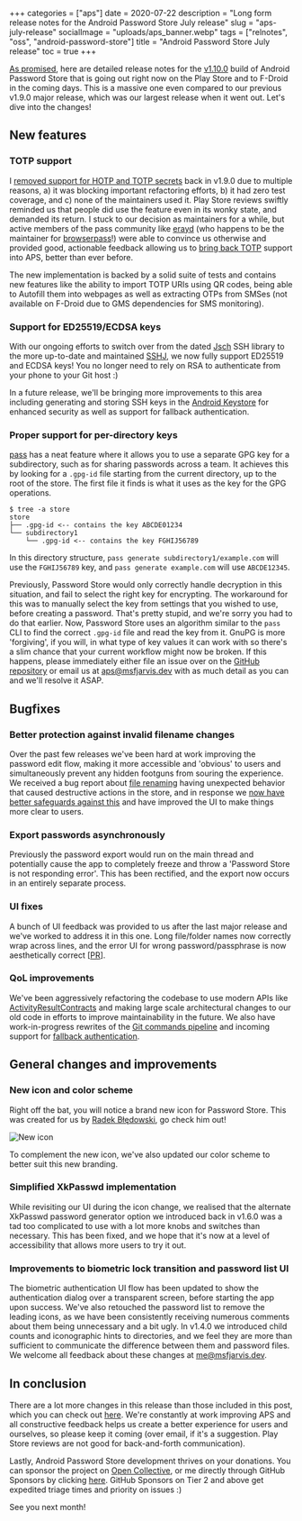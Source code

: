 +++
categories = ["aps"]
date = 2020-07-22
description = "Long form release notes for the Android Password Store July release"
slug = "aps-july-release"
socialImage = "uploads/aps_banner.webp"
tags = ["relnotes", "oss", "android-password-store"]
title = "Android Password Store July release"
toc = true
+++

[As promised](https://twitter.com/MSF_Jarvis/status/1278002765046804480), here are detailed release notes for the [v1.10.0](https://github.com/android-password-store/Android-Password-Store/releases/tag/v1.10.0) build of Android Password Store that is going out right now on the Play Store and to F-Droid in the coming days. This is a massive one even compared to our previous v1.9.0 major release, which was our largest release when it went out. Let's dive into the changes!

## New features

### TOTP support

I [removed support for HOTP and TOTP secrets](https://msfjarvis.dev/aps/pr/806) back in v1.9.0 due to multiple reasons, a) it was blocking important refactoring efforts, b) it had zero test coverage, and c) none of the maintainers used it. Play Store reviews swiftly reminded us that people did use the feature even in its wonky state, and demanded its return. I stuck to our decision as maintainers for a while, but active members of the pass community like [erayd](https://github.com/erayd) (who happens to be the maintainer for [browserpass](https://github.com/browserpass)!) were able to convince us otherwise and provided good, actionable feedback allowing us to [bring back TOTP](https://msfjarvis.dev/aps/pr/890) support into APS, better than ever before.

The new implementation is backed by a solid suite of tests and contains new features like the ability to import TOTP URIs using QR codes, being able to Autofill them into webpages as well as extracting OTPs from SMSes (not available on F-Droid due to GMS dependencies for SMS monitoring).

### Support for ED25519/ECDSA keys

With our ongoing efforts to switch over from the dated [Jsch](http://www.jcraft.com/jsch/) SSH library to the more up-to-date and maintained [SSHJ](https://github.com/hierynomus/sshj), we now fully support ED25519 and ECDSA keys! You no longer need to rely on RSA to authenticate from your phone to your Git host :)

In a future release, we'll be bringing more improvements to this area including generating and storing SSH keys in the [Android Keystore](https://source.android.com/security/keystore/) for enhanced security as well as support for fallback authentication.

### Proper support for per-directory keys

[pass](https://www.passwordstore.org/) has a neat feature where it allows you to use a separate GPG key for a subdirectory, such as for sharing passwords across a team. It achieves this by looking for a `.gpg-id` file starting from the current directory, up to the root of the store. The first file it finds is what it uses as the key for the GPG operations.

```shell
$ tree -a store
store
├── .gpg-id <-- contains the key ABCDE01234
└── subdirectory1
    └── .gpg-id <-- contains the key FGHIJ56789
```

In this directory structure, `pass generate subdirectory1/example.com` will use the `FGHIJ56789` key, and `pass generate example.com` will use `ABCDE12345`.

Previously, Password Store would only correctly handle decryption in this situation, and fail to select the right key for encrypting. The workaround for this was to manually select the key from settings that you wished to use, before creating a password. That's pretty stupid, and we're sorry you had to do that earlier. Now, Password Store uses an algorithm similar to the `pass` CLI to find the correct `.gpg-id` file and read the key from it. GnuPG is more 'forgiving', if you will, in what type of key values it can work with so there's a slim chance that your current workflow might now be broken. If this happens, please immediately either file an issue over on the [GitHub repository](https://msfjarvis.dev/aps) or email us at [aps@msfjarvis.dev](mailto:aps@msfjarvis.dev) with as much detail as you can and we'll resolve it ASAP.

## Bugfixes

### Better protection against invalid filename changes

Over the past few releases we've been hard at work improving the password edit flow, making it more accessible and 'obvious' to users and simultaneously prevent any hidden footguns from souring the experience. We received a bug report about [file renaming](https://msfjarvis.dev/aps/issue/928) having unexpected behavior that caused destructive actions in the store, and in response we [now have better safeguards against this](https://msfjarvis.dev/aps/pr/929) and have improved the UI to make things more clear to users.

### Export passwords asynchronously

Previously the password export would run on the main thread and potentially cause the app to completely freeze and throw a 'Password Store is not responding error'. This has been rectified, and the export now occurs in an entirely separate process.

### UI fixes

A bunch of UI feedback was provided to us after the last major release and we've worked to address it in this one. Long file/folder names now correctly wrap across lines, and the error UI for wrong password/passphrase is now aesthetically correct [[PR](https://msfjarvis.dev/aps/pr/892)].

### QoL improvements

We've been aggressively refactoring the codebase to use modern APIs like [ActivityResultContracts](https://msfjarvis.dev/aps/pr/910) and making large scale architectural changes to our old code in efforts to improve maintainability in the future. We also have work-in-progress rewrites of the [Git commands pipeline](https://msfjarvis.dev/aps/pr/865) and incoming support for [fallback authentication](https://msfjarvis.dev/aps/pr/825).

## General changes and improvements

### New icon and color scheme

Right off the bat, you will notice a brand new icon for Password Store. This was created for us by [Radek Błędowski](https://twitter.com/RKBDI), go check him out!

![New icon](/uploads/aps_banner.webp)

To complement the new icon, we've also updated our color scheme to better suit this new branding.

### Simplified XkPasswd implementation

While revisiting our UI during the icon change, we realised that the alternate XkPasswd password generator option we introduced back in v1.6.0 was a tad too complicated to use with a lot more knobs and switches than necessary. This has been fixed, and we hope that it's now at a level of accessibility that allows more users to try it out.

### Improvements to biometric lock transition and password list UI

The biometric authentication UI flow has been updated to show the authentication dialog over a transparent screen, before starting the app upon success. We've also retouched the password list to remove the leading icons, as we have been consistently receiving numerous comments about them being unnecessary and a bit ugly. In v1.4.0 we introduced child counts and iconographic hints to directories, and we feel they are more than sufficient to communicate the difference between them and password files. We welcome all feedback about these changes at [me@msfjarvis.dev](mailto:me@msfjarvis.dev).

## In conclusion

There are a lot more changes in this release than those included in this post, which you can check out [here](https://github.com/android-password-store/Android-Password-Store/milestone/10). We're constantly at work improving APS and all constructive feedback helps us create a better experience for users and ourselves, so please keep it coming (over email, if it's a suggestion. Play Store reviews are not good for back-and-forth communication).

Lastly, Android Password Store development thrives on your donations. You can sponsor the project on [Open Collective](https://opencollective.com/Android-Password-Store), or me directly through GitHub Sponsors by clicking [here](https://github.com/sponsors/msfjarvis?o=esc). GitHub Sponsors on Tier 2 and above get expedited triage times and priority on issues :)

See you next month!
